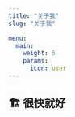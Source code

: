 ```yaml
---
title: "关于我"
slug: "关于我"

menu:
  main:
    weight: 5
    params:
      icon: user
---
```


## 🏗️ 很快就好
